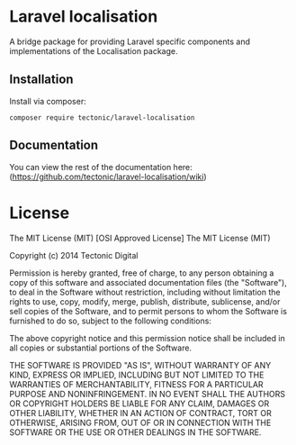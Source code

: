 # Laravel localisation

A bridge package for providing Laravel specific components and implementations of the Localisation package.

## Installation

Install via composer:

    composer require tectonic/laravel-localisation
    
## Documentation

You can view the rest of the documentation here: (https://github.com/tectonic/laravel-localisation/wiki)

# License

The MIT License (MIT)
[OSI Approved License]
The MIT License (MIT)

Copyright (c) 2014 Tectonic Digital

Permission is hereby granted, free of charge, to any person obtaining a copy of this software and associated documentation files (the "Software"), to deal in the Software without restriction, including without limitation the rights to use, copy, modify, merge, publish, distribute, sublicense, and/or sell copies of the Software, and to permit persons to whom the Software is furnished to do so, subject to the following conditions:

The above copyright notice and this permission notice shall be included in all copies or substantial portions of the Software.

THE SOFTWARE IS PROVIDED "AS IS", WITHOUT WARRANTY OF ANY KIND, EXPRESS OR IMPLIED, INCLUDING BUT NOT LIMITED TO THE WARRANTIES OF MERCHANTABILITY, FITNESS FOR A PARTICULAR PURPOSE AND NONINFRINGEMENT. IN NO EVENT SHALL THE AUTHORS OR COPYRIGHT HOLDERS BE LIABLE FOR ANY CLAIM, DAMAGES OR OTHER LIABILITY, WHETHER IN AN ACTION OF CONTRACT, TORT OR OTHERWISE, ARISING FROM, OUT OF OR IN CONNECTION WITH THE SOFTWARE OR THE USE OR OTHER DEALINGS IN THE SOFTWARE.
